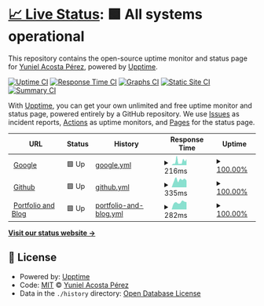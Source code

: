 # [📈 Live Status](https://yacosta738.github.io/monitor-app): <!--live status--> **🟩 All systems operational**

This repository contains the open-source uptime monitor and status page for [Yuniel Acosta Pérez](https://www.blastkode.com), powered by [Upptime](https://github.com/upptime/upptime).

[![Uptime CI](https://github.com/yacosta738/monitor-app/workflows/Uptime%20CI/badge.svg)](https://github.com/yacosta738/monitor-app/actions?query=workflow%3A%22Uptime+CI%22)
[![Response Time CI](https://github.com/yacosta738/monitor-app/workflows/Response%20Time%20CI/badge.svg)](https://github.com/yacosta738/monitor-app/actions?query=workflow%3A%22Response+Time+CI%22)
[![Graphs CI](https://github.com/yacosta738/monitor-app/workflows/Graphs%20CI/badge.svg)](https://github.com/yacosta738/monitor-app/actions?query=workflow%3A%22Graphs+CI%22)
[![Static Site CI](https://github.com/yacosta738/monitor-app/workflows/Static%20Site%20CI/badge.svg)](https://github.com/yacosta738/monitor-app/actions?query=workflow%3A%22Static+Site+CI%22)
[![Summary CI](https://github.com/yacosta738/monitor-app/workflows/Summary%20CI/badge.svg)](https://github.com/yacosta738/monitor-app/actions?query=workflow%3A%22Summary+CI%22)

With [Upptime](https://upptime.js.org), you can get your own unlimited and free uptime monitor and status page, powered entirely by a GitHub repository. We use [Issues](https://github.com/yacosta738/monitor-app/issues) as incident reports, [Actions](https://github.com/yacosta738/monitor-app/actions) as uptime monitors, and [Pages](https://yacosta738.github.io/monitor-app) for the status page.

<!--start: status pages-->
<!-- This summary is generated by Upptime (https://github.com/upptime/upptime) -->
<!-- Do not edit this manually, your changes will be overwritten -->
<!-- prettier-ignore -->
| URL | Status | History | Response Time | Uptime |
| --- | ------ | ------- | ------------- | ------ |
| <img alt="" src="https://icons.duckduckgo.com/ip3/www.google.com.ico" height="13"> [Google](https://www.google.com) | 🟩 Up | [google.yml](https://github.com/yacosta738/monitor-app/commits/HEAD/history/google.yml) | <details><summary><img alt="Response time graph" src="./graphs/google/response-time-week.png" height="20"> 216ms</summary><br><a href="https://yacosta738.github.io/monitor-app/history/google"><img alt="Response time 101" src="https://img.shields.io/endpoint?url=https%3A%2F%2Fraw.githubusercontent.com%2Fyacosta738%2Fmonitor-app%2FHEAD%2Fapi%2Fgoogle%2Fresponse-time.json"></a><br><a href="https://yacosta738.github.io/monitor-app/history/google"><img alt="24-hour response time 357" src="https://img.shields.io/endpoint?url=https%3A%2F%2Fraw.githubusercontent.com%2Fyacosta738%2Fmonitor-app%2FHEAD%2Fapi%2Fgoogle%2Fresponse-time-day.json"></a><br><a href="https://yacosta738.github.io/monitor-app/history/google"><img alt="7-day response time 216" src="https://img.shields.io/endpoint?url=https%3A%2F%2Fraw.githubusercontent.com%2Fyacosta738%2Fmonitor-app%2FHEAD%2Fapi%2Fgoogle%2Fresponse-time-week.json"></a><br><a href="https://yacosta738.github.io/monitor-app/history/google"><img alt="30-day response time 144" src="https://img.shields.io/endpoint?url=https%3A%2F%2Fraw.githubusercontent.com%2Fyacosta738%2Fmonitor-app%2FHEAD%2Fapi%2Fgoogle%2Fresponse-time-month.json"></a><br><a href="https://yacosta738.github.io/monitor-app/history/google"><img alt="1-year response time 108" src="https://img.shields.io/endpoint?url=https%3A%2F%2Fraw.githubusercontent.com%2Fyacosta738%2Fmonitor-app%2FHEAD%2Fapi%2Fgoogle%2Fresponse-time-year.json"></a></details> | <details><summary><a href="https://yacosta738.github.io/monitor-app/history/google">100.00%</a></summary><a href="https://yacosta738.github.io/monitor-app/history/google"><img alt="All-time uptime 100.00%" src="https://img.shields.io/endpoint?url=https%3A%2F%2Fraw.githubusercontent.com%2Fyacosta738%2Fmonitor-app%2FHEAD%2Fapi%2Fgoogle%2Fuptime.json"></a><br><a href="https://yacosta738.github.io/monitor-app/history/google"><img alt="24-hour uptime 100.00%" src="https://img.shields.io/endpoint?url=https%3A%2F%2Fraw.githubusercontent.com%2Fyacosta738%2Fmonitor-app%2FHEAD%2Fapi%2Fgoogle%2Fuptime-day.json"></a><br><a href="https://yacosta738.github.io/monitor-app/history/google"><img alt="7-day uptime 100.00%" src="https://img.shields.io/endpoint?url=https%3A%2F%2Fraw.githubusercontent.com%2Fyacosta738%2Fmonitor-app%2FHEAD%2Fapi%2Fgoogle%2Fuptime-week.json"></a><br><a href="https://yacosta738.github.io/monitor-app/history/google"><img alt="30-day uptime 100.00%" src="https://img.shields.io/endpoint?url=https%3A%2F%2Fraw.githubusercontent.com%2Fyacosta738%2Fmonitor-app%2FHEAD%2Fapi%2Fgoogle%2Fuptime-month.json"></a><br><a href="https://yacosta738.github.io/monitor-app/history/google"><img alt="1-year uptime 100.00%" src="https://img.shields.io/endpoint?url=https%3A%2F%2Fraw.githubusercontent.com%2Fyacosta738%2Fmonitor-app%2FHEAD%2Fapi%2Fgoogle%2Fuptime-year.json"></a></details>
| <img alt="" src="https://icons.duckduckgo.com/ip3/www.github.com.ico" height="13"> [Github](https://www.github.com) | 🟩 Up | [github.yml](https://github.com/yacosta738/monitor-app/commits/HEAD/history/github.yml) | <details><summary><img alt="Response time graph" src="./graphs/github/response-time-week.png" height="20"> 335ms</summary><br><a href="https://yacosta738.github.io/monitor-app/history/github"><img alt="Response time 293" src="https://img.shields.io/endpoint?url=https%3A%2F%2Fraw.githubusercontent.com%2Fyacosta738%2Fmonitor-app%2FHEAD%2Fapi%2Fgithub%2Fresponse-time.json"></a><br><a href="https://yacosta738.github.io/monitor-app/history/github"><img alt="24-hour response time 307" src="https://img.shields.io/endpoint?url=https%3A%2F%2Fraw.githubusercontent.com%2Fyacosta738%2Fmonitor-app%2FHEAD%2Fapi%2Fgithub%2Fresponse-time-day.json"></a><br><a href="https://yacosta738.github.io/monitor-app/history/github"><img alt="7-day response time 335" src="https://img.shields.io/endpoint?url=https%3A%2F%2Fraw.githubusercontent.com%2Fyacosta738%2Fmonitor-app%2FHEAD%2Fapi%2Fgithub%2Fresponse-time-week.json"></a><br><a href="https://yacosta738.github.io/monitor-app/history/github"><img alt="30-day response time 279" src="https://img.shields.io/endpoint?url=https%3A%2F%2Fraw.githubusercontent.com%2Fyacosta738%2Fmonitor-app%2FHEAD%2Fapi%2Fgithub%2Fresponse-time-month.json"></a><br><a href="https://yacosta738.github.io/monitor-app/history/github"><img alt="1-year response time 287" src="https://img.shields.io/endpoint?url=https%3A%2F%2Fraw.githubusercontent.com%2Fyacosta738%2Fmonitor-app%2FHEAD%2Fapi%2Fgithub%2Fresponse-time-year.json"></a></details> | <details><summary><a href="https://yacosta738.github.io/monitor-app/history/github">100.00%</a></summary><a href="https://yacosta738.github.io/monitor-app/history/github"><img alt="All-time uptime 100.00%" src="https://img.shields.io/endpoint?url=https%3A%2F%2Fraw.githubusercontent.com%2Fyacosta738%2Fmonitor-app%2FHEAD%2Fapi%2Fgithub%2Fuptime.json"></a><br><a href="https://yacosta738.github.io/monitor-app/history/github"><img alt="24-hour uptime 100.00%" src="https://img.shields.io/endpoint?url=https%3A%2F%2Fraw.githubusercontent.com%2Fyacosta738%2Fmonitor-app%2FHEAD%2Fapi%2Fgithub%2Fuptime-day.json"></a><br><a href="https://yacosta738.github.io/monitor-app/history/github"><img alt="7-day uptime 100.00%" src="https://img.shields.io/endpoint?url=https%3A%2F%2Fraw.githubusercontent.com%2Fyacosta738%2Fmonitor-app%2FHEAD%2Fapi%2Fgithub%2Fuptime-week.json"></a><br><a href="https://yacosta738.github.io/monitor-app/history/github"><img alt="30-day uptime 100.00%" src="https://img.shields.io/endpoint?url=https%3A%2F%2Fraw.githubusercontent.com%2Fyacosta738%2Fmonitor-app%2FHEAD%2Fapi%2Fgithub%2Fuptime-month.json"></a><br><a href="https://yacosta738.github.io/monitor-app/history/github"><img alt="1-year uptime 100.00%" src="https://img.shields.io/endpoint?url=https%3A%2F%2Fraw.githubusercontent.com%2Fyacosta738%2Fmonitor-app%2FHEAD%2Fapi%2Fgithub%2Fuptime-year.json"></a></details>
| <img alt="" src="https://icons.duckduckgo.com/ip3/www.yunielacosta.com.ico" height="13"> [Portfolio and Blog](https://www.yunielacosta.com) | 🟩 Up | [portfolio-and-blog.yml](https://github.com/yacosta738/monitor-app/commits/HEAD/history/portfolio-and-blog.yml) | <details><summary><img alt="Response time graph" src="./graphs/portfolio-and-blog/response-time-week.png" height="20"> 282ms</summary><br><a href="https://yacosta738.github.io/monitor-app/history/portfolio-and-blog"><img alt="Response time 371" src="https://img.shields.io/endpoint?url=https%3A%2F%2Fraw.githubusercontent.com%2Fyacosta738%2Fmonitor-app%2FHEAD%2Fapi%2Fportfolio-and-blog%2Fresponse-time.json"></a><br><a href="https://yacosta738.github.io/monitor-app/history/portfolio-and-blog"><img alt="24-hour response time 294" src="https://img.shields.io/endpoint?url=https%3A%2F%2Fraw.githubusercontent.com%2Fyacosta738%2Fmonitor-app%2FHEAD%2Fapi%2Fportfolio-and-blog%2Fresponse-time-day.json"></a><br><a href="https://yacosta738.github.io/monitor-app/history/portfolio-and-blog"><img alt="7-day response time 282" src="https://img.shields.io/endpoint?url=https%3A%2F%2Fraw.githubusercontent.com%2Fyacosta738%2Fmonitor-app%2FHEAD%2Fapi%2Fportfolio-and-blog%2Fresponse-time-week.json"></a><br><a href="https://yacosta738.github.io/monitor-app/history/portfolio-and-blog"><img alt="30-day response time 279" src="https://img.shields.io/endpoint?url=https%3A%2F%2Fraw.githubusercontent.com%2Fyacosta738%2Fmonitor-app%2FHEAD%2Fapi%2Fportfolio-and-blog%2Fresponse-time-month.json"></a><br><a href="https://yacosta738.github.io/monitor-app/history/portfolio-and-blog"><img alt="1-year response time 368" src="https://img.shields.io/endpoint?url=https%3A%2F%2Fraw.githubusercontent.com%2Fyacosta738%2Fmonitor-app%2FHEAD%2Fapi%2Fportfolio-and-blog%2Fresponse-time-year.json"></a></details> | <details><summary><a href="https://yacosta738.github.io/monitor-app/history/portfolio-and-blog">100.00%</a></summary><a href="https://yacosta738.github.io/monitor-app/history/portfolio-and-blog"><img alt="All-time uptime 99.87%" src="https://img.shields.io/endpoint?url=https%3A%2F%2Fraw.githubusercontent.com%2Fyacosta738%2Fmonitor-app%2FHEAD%2Fapi%2Fportfolio-and-blog%2Fuptime.json"></a><br><a href="https://yacosta738.github.io/monitor-app/history/portfolio-and-blog"><img alt="24-hour uptime 100.00%" src="https://img.shields.io/endpoint?url=https%3A%2F%2Fraw.githubusercontent.com%2Fyacosta738%2Fmonitor-app%2FHEAD%2Fapi%2Fportfolio-and-blog%2Fuptime-day.json"></a><br><a href="https://yacosta738.github.io/monitor-app/history/portfolio-and-blog"><img alt="7-day uptime 100.00%" src="https://img.shields.io/endpoint?url=https%3A%2F%2Fraw.githubusercontent.com%2Fyacosta738%2Fmonitor-app%2FHEAD%2Fapi%2Fportfolio-and-blog%2Fuptime-week.json"></a><br><a href="https://yacosta738.github.io/monitor-app/history/portfolio-and-blog"><img alt="30-day uptime 100.00%" src="https://img.shields.io/endpoint?url=https%3A%2F%2Fraw.githubusercontent.com%2Fyacosta738%2Fmonitor-app%2FHEAD%2Fapi%2Fportfolio-and-blog%2Fuptime-month.json"></a><br><a href="https://yacosta738.github.io/monitor-app/history/portfolio-and-blog"><img alt="1-year uptime 99.94%" src="https://img.shields.io/endpoint?url=https%3A%2F%2Fraw.githubusercontent.com%2Fyacosta738%2Fmonitor-app%2FHEAD%2Fapi%2Fportfolio-and-blog%2Fuptime-year.json"></a></details>

<!--end: status pages-->

[**Visit our status website →**](https://yacosta738.github.io/monitor-app)

## 📄 License

- Powered by: [Upptime](https://github.com/upptime/upptime)
- Code: [MIT](./LICENSE) © [Yuniel Acosta Pérez](https://www.blastkode.com)
- Data in the `./history` directory: [Open Database License](https://opendatacommons.org/licenses/odbl/1-0/)
